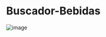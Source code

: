 ﻿# Buscador-Bebidas

![image](https://user-images.githubusercontent.com/42678932/188516937-34a45882-dfae-4e8b-b326-290850145635.png)
